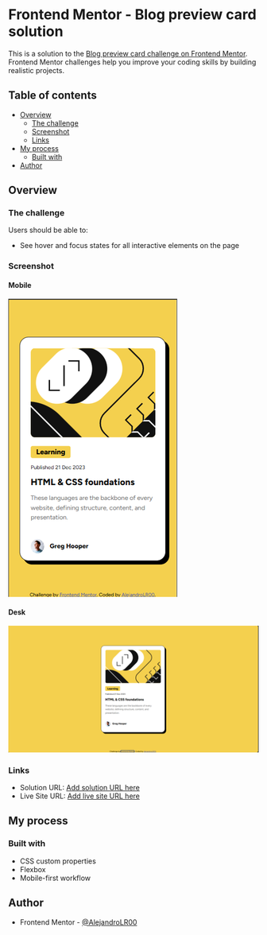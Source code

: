 # Frontend Mentor - Blog preview card solution

This is a solution to the [Blog preview card challenge on Frontend Mentor](https://www.frontendmentor.io/challenges/blog-preview-card-ckPaj01IcS). Frontend Mentor challenges help you improve your coding skills by building realistic projects. 

## Table of contents

- [Overview](#overview)
  - [The challenge](#the-challenge)
  - [Screenshot](#screenshot)
  - [Links](#links)
- [My process](#my-process)
  - [Built with](#built-with)
- [Author](#author)

## Overview

### The challenge

Users should be able to:

- See hover and focus states for all interactive elements on the page

### Screenshot

#### Mobile
![](./assets/images/Captura%20de%20pantalla%202025-02-02%20230707.png)

#### Desk
![](./assets/images/Captura%20de%20pantalla%202025-02-02%20230819.png)


### Links

- Solution URL: [Add solution URL here](https://your-solution-url.com)
- Live Site URL: [Add live site URL here](https://your-live-site-url.com)

## My process

### Built with

- CSS custom properties
- Flexbox
- Mobile-first workflow


## Author

- Frontend Mentor - [@AlejandroLR00](https://www.frontendmentor.io/profile/AlejandroLR00)

